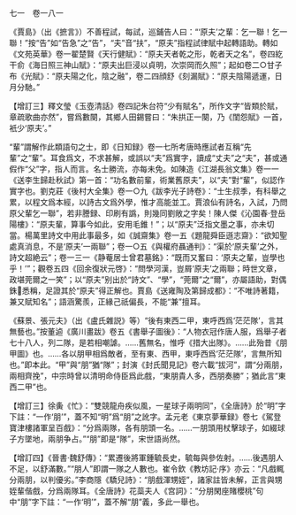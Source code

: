 七一　卷一八一

《賈島》（出《摭言》）不善程試，每試，巡鋪告人曰：“‘原夫’之輩：乞一聯！乞一聯！”按“告”如“告急”之“告”，“夫”音“扶”，“原夫”指程試律賦中起轉語助。轉如《文苑英華》卷一翟楚賢《天行健賦》：“原夫天者乾之形，乾者天之名”，卷四紇干俞《海日照三神山賦》：“原夫出巨浸以貞明，次崇岡而久照”；起如卷二○甘子布《光賦》：“原夫陽之化，陰之融”，卷二四顔舒《刻漏賦》：“原夫陰陽遞運，日月分馳。”

【增訂三】釋文瑩《玉壺清話》卷四記朱台符“少有賦名”，所作文字“皆類於賦，章疏歌曲亦然”，嘗爲數闋，其鄉人田錫嘗曰：“朱拱正一闋，乃《閨怨賦》一首，衹少‘原夫’。”

“輩”謂解作此類語句之士，即《日知録》卷一七所考唐時應試者互稱“先輩”之“輩”。耳食爲文，不求甚解，或誤以“夫”爲實字，讀成“丈夫”之“夫”，甚或通假作“父”字，指人而言。名士勝流，亦每未免。如陳造《江湖長翁文集》卷一一《送李生歸赴秋試》第一首：“功名數前輩，術業舊原夫”，以“夫”對“輩”，似認作實字也。劉克莊《後村大全集》卷一○九《跋李光子詩卷》：“士生叔季，有科舉之累，以程文爲本經，以詩古文爲外學，惟才高能並工。賈浪仙有詩名，入試，乃問原父輩乞一聯”，若非謄録、印刷有譌，則幾同劉敞之字矣！陳人傑《沁園春·登岳陽樓》：“原夫輩，算事今如此，安用毛錐！”；以“原夫”泛指文墨之事，亦未切當。楊萬里詩文中用此事最多，如《誠齋集》卷一五《題龍舜臣遜志齋》：“欲知聖處真消息，不是‘原夫’一兩聯”；卷一○五《與權府聶通判》：“渠於‘原夫輩’之外，詩文超絶云”；卷一三一《静菴居士曾君墓銘》：“既而又奮曰：‘原夫之輩，豈學也乎！’”；觀卷五四《回余復狀元啓》：“問學河漢，豈屑‘原夫’之兩聯；時世文章，政堪莞爾之一笑”；以“原夫”别出於“詩文”、“學”，“莞爾”之“爾”，亦屬語助，對偶銖𨨄悉稱，足證其於“原夫”得正解也。賈島《送雍陶及第歸成都》：“不唯詩著籍，兼又賦知名”；語涵驚羨，正緣己祇偏長，不能“兼”擅耳。

《蘇景、張元夫》（出《盧氏雜説》等）“後有東西二甲，東呼西爲‘茫茫隊’，言其無藝也。”按董逌《廣川畫跋》卷五《書舉子圖後》：“人物衣冠作唐人服，爲舉子者七十八人，列二隊，是若相嘲謔。……舊無名，惟呼《措大出隊》。……此殆昔《朋甲圖》也。……各以朋甲相爲敵者，至有東、西甲，東呼西爲‘茫茫隊’，言無所知也。”即本此。“甲”與“朋”猶“隊”；封演《封氏聞見記》卷六載“拔河”，謂“分兩朋，兩相齊挽”，中宗時曾以清明命侍臣爲此戲，“東朋貴人多，西朋奏勝”；猶此言“東西二甲”也。

【增訂三】徐夤《忙》：“雙競龍舟疾似風，一星球子兩明同”，《全唐詩》於“明”字下註：“一作‘朋’”，蓋不知“明”爲“朋”之訛字。孟元老《東京夢華録》卷七《駕登寶津樓諸軍呈百戲》：“分爲兩隊，各有朋頭一名。……一朋頭用杖擊球子，如綴球子方墜地，兩朋争占。”“朋”即是“隊”，宋世語尚然。

【增訂四】《晉書·魏舒傳》：“累遷後將軍鍾毓長史，毓每與參佐射。……後遇朋人不足，以舒滿數。”“朋人”即謂一隊之人數也。崔令欽《教坊記·序》亦云：“凡戲輒分兩朋，以判優劣。”李商隱《驕兒詩》：“朋戲渾甥姪”，諸家註皆未解，正言與甥姪輩偕戲，分爲兩隊耳。《全唐詩》花蘂夫人《宫詞》：“分朋閑座賭櫻桃”句中“朋”字下註：“一作‘明’”，蓋不解“朋”義，多此一舉也。